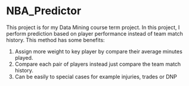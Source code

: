 # NBA_Predictor
This project is for my Data Mining course term project. In this project, I perform prediction based on player performance instead of team match history. This method has some benefits:
1. Assign more weight to key player by compare their average minutes played.
2. Compare each pair of players instead just compare the team match history.
3. Can be easily to special cases for example injuries, trades or DNP
